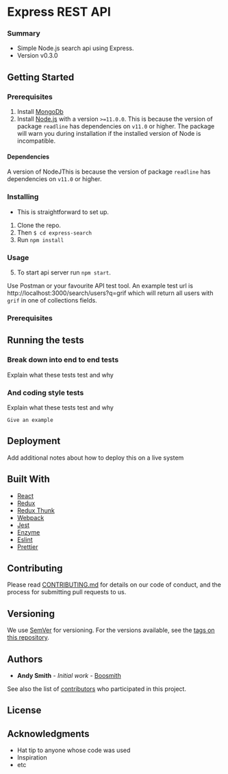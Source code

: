 # Express REST API

### Summary

- Simple Node.js search api using Express.
- Version v0.3.0

## Getting Started

### Prerequisites

1. Install [MongoDb](https://docs.mongodb.com/manual/installation/)
2. Install [Node.js](https://nodejs.org) with a version `>=11.0.0`. This is because the version of
   package `readline` has dependencies on `v11.0` or higher. The package will warn you during installation if the installed version of Node is incompatible.

#### Dependencies

A version of NodeJThis is because the version of
package `readline` has dependencies on `v11.0` or higher.

### Installing

- This is straightforward to set up.

1. Clone the repo.
2. Then `$ cd express-search`
3. Run `npm install`

### Usage

5. To start api server run `npm start`.

Use Postman or your favourite API test tool.
An example test url is http://localhost:3000/search/users?q=grif which will return all users with `grif` in one of collections fields.

### Prerequisites

###

## Running the tests

### Break down into end to end tests

Explain what these tests test and why

### And coding style tests

Explain what these tests test and why

```
Give an example
```

## Deployment

Add additional notes about how to deploy this on a live system

## Built With

- [React](https://reactjs.org)
- [Redux](https://redux.js.org)
- [Redux Thunk](https://www.npmjs.com/package/redux-thunk)
- [Webpack](https://webpack.js.org/)
- [Jest](https://jestjs.io/)
- [Enzyme](https://airbnb.io/enzyme/)
- [Eslint](https://eslint.org/)
- [Prettier](https://prettier.io/)

## Contributing

Please read [CONTRIBUTING.md](https://github.com/Boosmith/trelloid/blob/master/CONTRIBUTING.md) for details on our code of conduct, and the process for submitting pull requests to us.

## Versioning

We use [SemVer](http://semver.org/) for versioning. For the versions available, see the [tags on this repository](https://github.com/Boosmith/trelloid/tags).

## Authors

- **Andy Smith** - _Initial work_ - [Boosmith](https://github.com/Boosmith)

See also the list of [contributors](https://github.com/Boosmith/trelloid/contributors) who participated in this project.

## License

## Acknowledgments

- Hat tip to anyone whose code was used
- Inspiration
- etc
